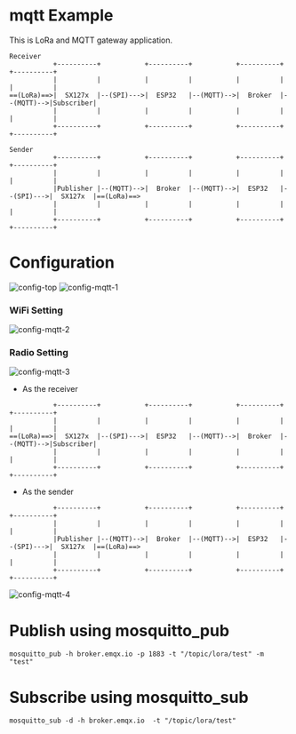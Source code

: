 # mqtt Example   
This is LoRa and MQTT gateway application.   
```
Receiver
           +----------+           +----------+           +----------+           +----------+
           |          |           |          |           |          |           |          |
==(LoRa)==>|  SX127x  |--(SPI)--->|  ESP32   |--(MQTT)-->|  Broker  |--(MQTT)-->|Subscriber|
           |          |           |          |           |          |           |          |
           +----------+           +----------+           +----------+           +----------+

Sender
           +----------+           +----------+           +----------+           +----------+
           |          |           |          |           |          |           |          |
           |Publisher |--(MQTT)-->|  Broker  |--(MQTT)-->|  ESP32   |--(SPI)--->|  SX127x  |==(LoRa)==>
           |          |           |          |           |          |           |          |
           +----------+           +----------+           +----------+           +----------+
```


# Configuration   
![config-top](https://user-images.githubusercontent.com/6020549/152316024-73f1aab9-fb2a-4729-8683-fbcdae3dcc71.jpg)
![config-mqtt-1](https://github.com/nopnop2002/esp-idf-sx127x/assets/6020549/0de324fa-6e1b-4721-b56b-0a7e1483a36d)

### WiFi Setting
![config-mqtt-2](https://github.com/nopnop2002/esp-idf-sx127x/assets/6020549/22c3bdb0-8ac3-4ddf-9e79-1e77fc4855d5)

### Radio Setting



![config-mqtt-3](https://github.com/nopnop2002/esp-idf-sx127x/assets/6020549/88562fb1-4ae7-45f8-8043-8c3b2cebfe51)

- As the receiver   

```
           +----------+           +----------+           +----------+           +----------+
           |          |           |          |           |          |           |          |
==(LoRa)==>|  SX127x  |--(SPI)--->|  ESP32   |--(MQTT)-->|  Broker  |--(MQTT)-->|Subscriber|
           |          |           |          |           |          |           |          |
           +----------+           +----------+           +----------+           +----------+
```

- As the sender   

```
           +----------+           +----------+           +----------+           +----------+
           |          |           |          |           |          |           |          |
           |Publisher |--(MQTT)-->|  Broker  |--(MQTT)-->|  ESP32   |--(SPI)--->|  SX127x  |==(LoRa)==>
           |          |           |          |           |          |           |          |
           +----------+           +----------+           +----------+           +----------+
```


![config-mqtt-4](https://github.com/nopnop2002/esp-idf-sx127x/assets/6020549/83f34dde-4a94-4408-95a6-d75051185797)


# Publish using mosquitto_pub
```
mosquitto_pub -h broker.emqx.io -p 1883 -t "/topic/lora/test" -m "test"
```

# Subscribe using mosquitto_sub
```
mosquitto_sub -d -h broker.emqx.io  -t "/topic/lora/test"
```


